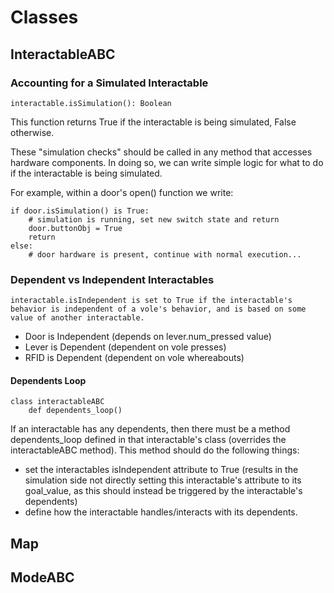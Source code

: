# Classes

## InteractableABC

### Accounting for a Simulated Interactable

    interactable.isSimulation(): Boolean

This function returns True if the interactable is being simulated, False otherwise.

These "simulation checks" should be called in any method that accesses hardware components. In doing so, we can write simple logic for what to do if the interactable is being simulated.

For example, within a door's open() function we write:

    if door.isSimulation() is True: 
        # simulation is running, set new switch state and return 
        door.buttonObj = True 
        return 
    else: 
        # door hardware is present, continue with normal execution...

### Dependent vs Independent Interactables

    interactable.isIndependent is set to True if the interactable's behavior is independent of a vole's behavior, and is based on some value of another interactable. 

- Door is Independent (depends on lever.num_pressed value)
- Lever is Dependent (dependent on vole presses)
- RFID is Dependent (dependent on vole whereabouts)

#### Dependents Loop

    class interactableABC
        def dependents_loop() 
If an interactable has any dependents, then there must be a method dependents_loop defined in that interactable's class (overrides the interactableABC method). This method should do the following things:

- set the interactables isIndependent attribute to True (results in the simulation side not directly setting this interactable's attribute to its goal_value, as this should instead be triggered by the interactable's dependents)
- define how the interactable handles/interacts with its dependents.

## Map

## ModeABC
